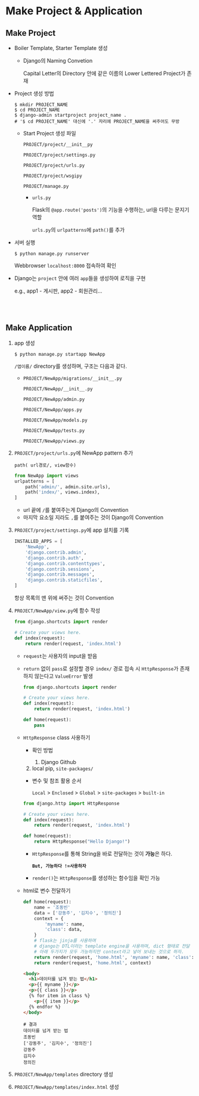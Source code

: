 # Make Project & Application

## Make Project

- Boiler Template, Starter Template 생성

  - Django의 Naming Convetion

    Capital Letter의 Directory 안에 같은 이름의 Lower Lettered Project가 존재

- Project 생성 방법

  ```shell
  $ mkdir PROJECT_NAME
  $ cd PROJECT_NAME
  $ django-admin startproject project_name .
  # '$ cd PROJECT_NAME' 대신에 '.' 자리에 PROJECT_NAME을 써주어도 무방
  ```
  - Start Project 생성 파일

    `PROJECT/project/__init__py`

    `PROJECT/project/settings.py`

    `PROJECT/project/urls.py`

    `PROJECT/project/wsgipy`

    `PROJECT/manage.py`

    - `urls.py`

      Flask의 `@app.route('posts')`의 기능을 수행하는, url을 다루는 문지기 역할

      `urls.py`의 `urlpatterns`에 `path()`를 추가

- 서버 실행

  ```shell
  $ python manage.py runserver
  ```

  Webbrowser `localhost:8000` 접속하여 확인

- Django는 `project` 안에 여러 `app`들을 생성하여 로직을 구현

  e.g., app1 - 게시판, app2 - 회원관리...

<br>

<br>

## Make Application

1. app 생성

    ```shell
    $ python manage.py startapp NewApp
    ```

    `/앱이름/` directory를 생성하며, 구조는 다음과 같다.

    - `PROJECT/NewApp/migrations/__init__.py`

      `PROJECT/NewApp/__init__.py`

      `PROJECT/NewApp/admin.py`

      `PROJECT/NewApp/apps.py`

      `PROJECT/NewApp/models.py`

      `PROJECT/NewApp/tests.py`

      `PROJECT/NewApp/views.py`

2. `PROJECT/project/urls.py`에 NewApp pattern 추가

     `path( url경로/, view함수)`
     
     ```python
     from NewApp import views
     urlpatterns = [
         path('admin/', admin.site.urls),
         path('index/', views.index),
     ]
     ```
     
     - url 끝에 `/`를 붙여주는게 Django의 Convention
     - 마지막 요소일 지라도 `,`를 붙여주는 것이 Django의 Convention
     
3. `PROJECT/project/settings.py`에 app 설치를 기록

     ```python
     INSTALLED_APPS = [
         'NewApp',
         'django.contrib.admin',
         'django.contrib.auth',
         'django.contrib.contenttypes',
         'django.contrib.sessions',
         'django.contrib.messages',
         'django.contrib.staticfiles',
     ]
     ```

     항상 목록의 맨 위에 써주는 것이 Convention

4. `PROJECT/NewApp/view.py`에 함수 작성

   ```python
   from django.shortcuts import render
   
   # Create your views here.
   def index(request):
       return render(request, 'index.html')
   ```

   - `request`는 사용자의 input을 받음

   - `return` 없이 `pass`로 설정할 경우 `index/` 경로 접속 시 `HttpResponse`가 존재하지 않는다고 `ValueError` 발생

     ```python
     from django.shortcuts import render
     
     # Create your views here.
     def index(request):
         return render(request, 'index.html')
     
     def home(request):
         pass
     ```

   - `HttpResponse` class 사용하기

     - 확인 방법

       1. Django Github
     2. local pip, `site-packages/`
     
     - 변수 및 참조 활용 순서

        `Local` > `Enclosed` > `Global` > `site-packages` > `built-in`

     ```python
     from django.http import HttpResponse
     
     # Create your views here.
     def index(request):
         return render(request, 'index.html')
     
     def home(request):
         return HttpResponse("Hello Django!")
     ```

     - `HttpResponse`를 통해 String을 바로 전달하는 것이 **가능**은 하다.

       **`But, 가능하다 !=사용하자`**

     - `render()`는 `HttpResponse`를 생성하는 함수임을 확인 가능

   - html로 변수 전달하기

     ```python
     def home(request):
         name = '조동빈'
         data = ['강동주', '김지수', '정의진']
         context = {
             'myname': name,
             'class': data,
         }
         # flask는 jinja를 사용하며
         # django는 DTL이라는 template engine을 사용하며, dict 형태로 전달
         # 아래 두가지가 모두 가능하지만 context라고 넣어 보내는 것으로 하자.
         return render(request, 'home.html', 'myname': name, 'class': data)
         return render(request, 'home.html', context)
     ```

     ```html
     <body>
       <h1>데이터를 넘겨 받는 법</h1>
       <p>{{ myname }}</p>
       <p>{{ class }}</p>
       {% for item in class %}
         <p>{{ item }}</p>
       {% endfor %}
     </body>
     ```

     ```
     # 결과
     데이터를 넘겨 받는 법
     조동빈
     ['강동주', '김지수', '정의진']
     강동주
     김지수
     정의진
     ```

5. `PROJECT/NewApp/templates` directory 생성

6. `PROJECT/NewApp/templates/index.html` 생성

